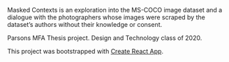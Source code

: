 Masked Contexts is an exploration into the MS-COCO image dataset and a dialogue with the photographers whose images were scraped by the dataset’s authors without their knowledge or consent.

Parsons MFA Thesis project. Design and Technology class of 2020.

This project was bootstrapped with [Create React App](https://github.com/facebook/create-react-app).
